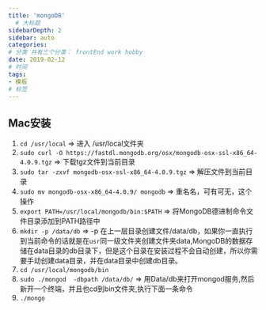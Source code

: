 ```yaml
---
title: 'mongoDB'
  # 大标题
sidebarDepth: 2
sidebar: auto
categories: 
# 分类 共有三个分类： frontEnd work hobby
date: 2019-02-12
# 时间
tags:
- 模板
# 标签
---
```


## Mac安装

1. `cd /usr/local` => 进入 /usr/local文件夹
2. `sudo curl -O https://fastdl.mongodb.org/osx/mongodb-osx-ssl-x86_64-4.0.9.tgz` => 下载tgz文件到当前目录
3. `sudo tar -zxvf mongodb-osx-ssl-x86_64-4.0.9.tgz` => 解压文件到当前目录
4. `sudo mv mongodb-osx-x86_64-4.0.9/ mongodb` => 重名名，可有可无，这个操作
5. `export PATH=/usr/local/mongodb/bin:$PATH` => 将MongoDB德进制命令文件目录添加到PATH路径中
6. `mkdir -p /data/db` => -p 在上一层目录创建文件/data/db，如果你一直执行到当前命令的话就是在`usr`同一级文件夹创建文件夹data,MongoDB的数据存储在data目录的db目录下，但是这个目录在安装过程不会自动创建，所以你需要手动创建data目录，并在data目录中创建db目录。
7. `cd /usr/local/mongodb/bin`
8. `sudo ./mongod  -dbpath /data/db/` => 用Data/db来打开mongod服务,然后新开一个终端，并且也cd到bin文件夹,执行下面一条命令
9. `./mongo`
<!-- 超链接 [文本](URL) -->
<!-- ../../.vuepress/public/line-height.png) -->
<!-- 图片 ![](url) -->
 
